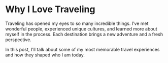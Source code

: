 # Why I Love Traveling

Traveling has opened my eyes to so many incredible things. I’ve met wonderful people, experienced unique cultures, and learned more about myself in the process. Each destination brings a new adventure and a fresh perspective.

In this post, I'll talk about some of my most memorable travel experiences and how they shaped who I am today.
